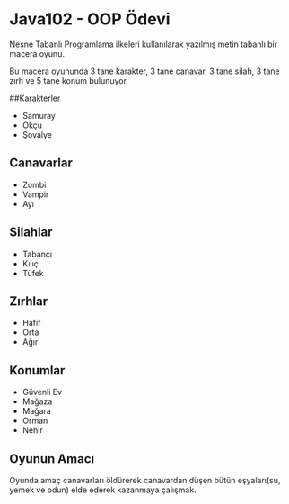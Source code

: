 # Java102 - OOP Ödevi
Nesne Tabanlı Programlama ilkeleri kullanılarak yazılmış metin tabanlı bir macera oyunu.

Bu macera oyununda 3 tane karakter, 3 tane canavar, 3 tane silah, 3 tane zırh ve 5 tane konum bulunuyor.

##Karakterler
* Samuray 
* Okçu
* Şovalye

## Canavarlar
* Zombi
* Vampir
* Ayı

## Silahlar
* Tabancı
* Kılıç
* Tüfek

## Zırhlar
* Hafif
* Orta
* Ağır

## Konumlar 
* Güvenli Ev
* Mağaza
* Mağara
* Orman
* Nehir

## Oyunun Amacı
Oyunda amaç canavarları öldürerek canavardan düşen bütün eşyaları(su, yemek ve odun) elde ederek kazanmaya çalışmak.
